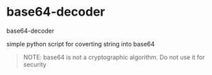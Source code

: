 # base64-decoder
base64-decoder

simple python script for coverting string into base64 

> NOTE: base64 is not a cryptographic algorithm. Do not use it for security
